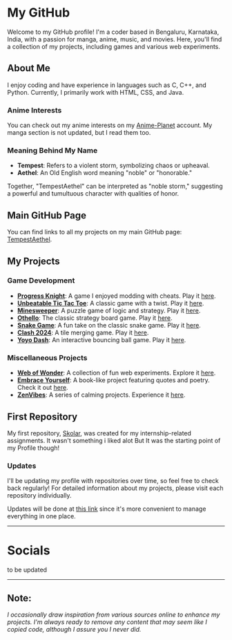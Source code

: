 # My GitHub

Welcome to my GitHub profile! I'm a coder based in Bengaluru, Karnataka, India, with a passion for manga, anime, music, and movies. Here, you'll find a collection of my projects, including games and various web experiments.

## About Me
I enjoy coding and have experience in languages such as C, C++, and Python. Currently, I primarily work with HTML, CSS, and Java. 

### Anime Interests

You can check out my anime interests on my [Anime-Planet](https://www.anime-planet.com/users/TempestAethel) account. My manga section is not updated, but I read them too.


### Meaning Behind My Name
- **Tempest**: Refers to a violent storm, symbolizing chaos or upheaval.
- **Aethel**: An Old English word meaning "noble" or "honorable."

Together, "TempestAethel" can be interpreted as "noble storm," suggesting a powerful and tumultuous character with qualities of honor.

## Main GitHub Page
You can find links to all my projects on my main GitHub page: [TempestAethel](https://tempestaethel.github.io/TempestAethel/).

## My Projects

### Game Development
- **[Progress Knight](https://github.com/TempestAethel/Progress-knight)**: A game I enjoyed modding with cheats. Play it [here](https://tempestaethel.github.io/Progress-knight/).
- **[Unbeatable Tic Tac Toe](https://github.com/TempestAethel/TicTacToe)**: A classic game with a twist. Play it [here](https://tempestaethel.github.io/TicTacToe/).
- **[Minesweeper](https://github.com/TempestAethel/Minesweeper)**: A puzzle game of logic and strategy. Play it [here](https://tempestaethel.github.io/Minesweeper/).
- **[Othello](https://github.com/TempestAethel/Othello)**: The classic strategy board game. Play it [here](https://tempestaethel.github.io/Othello/).
- **[Snake Game](https://github.com/TempestAethel/Snakes)**: A fun take on the classic snake game. Play it [here](https://tempestaethel.github.io/Snakes/).
- **[Clash 2024](https://github.com/TempestAethel/Clash-2024)**: A tile merging game. Play it [here](https://tempestaethel.github.io/Clash-2024/).
- **[Yoyo Dash](https://github.com/TempestAethel/Yoyo-Dash)**: An interactive bouncing ball game. Play it [here](https://tempestaethel.github.io/Yoyo-Dash/).

### Miscellaneous Projects
- **[Web of Wonder](https://github.com/TempestAethel/Webs-of-Wonder)**: A collection of fun web experiments. Explore it [here](https://tempestaethel.github.io/Webs-of-Wonder/).
- **[Embrace Yourself](https://github.com/TempestAethel/Embrace-yourself)**: A book-like project featuring quotes and poetry. Check it out [here](https://tempestaethel.github.io/Embrace-yourself/).
- **[ZenVibes](https://github.com/TempestAethel/ZenVibes/tree/main)**: A series of calming projects. Experience it [here](https://tempestaethel.github.io/ZenVibes/).

## First Repository
My first repository, [Skolar](https://github.com/TempestAethel/SKOLAR), was created for my internship-related assignments. It wasn't something i liked alot But It was the starting point of my Profile though!


### Updates
I'll be updating my profile with repositories over time, so feel free to check back regularly! For detailed information about my projects, please visit each repository individually.

Updates will be done at [this link](https://tempestaethel.github.io/TempestAethel/info.html) since it's more convenient to manage everything in one place.

---

# Socials 
to be updated 

---


## Note:
*I occasionally draw inspiration from various sources online to enhance my projects. I'm always ready to remove any content that may seem like I copied code, although I assure you I never did.*
